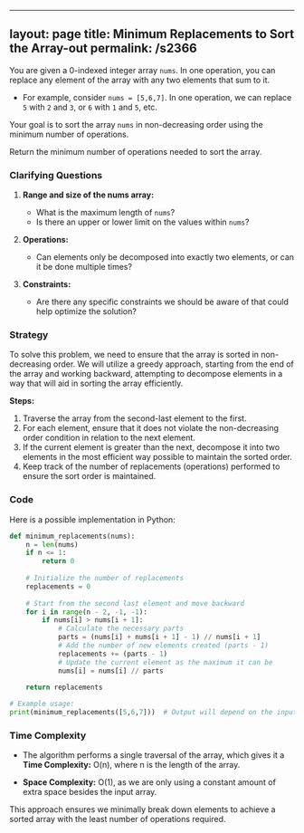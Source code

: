
---
layout: page
title:  Minimum Replacements to Sort the Array-out
permalink: /s2366
---

You are given a 0-indexed integer array `nums`. In one operation, you can replace any element of the array with any two elements that sum to it.

- For example, consider `nums = [5,6,7]`. In one operation, we can replace `5` with `2` and `3`, or `6` with `1` and `5`, etc.
  
Your goal is to sort the array `nums` in non-decreasing order using the minimum number of operations.

Return the minimum number of operations needed to sort the array.

### Clarifying Questions

1. **Range and size of the nums array:** 
   - What is the maximum length of `nums`?
   - Is there an upper or lower limit on the values within `nums`?

2. **Operations:**
   - Can elements only be decomposed into exactly two elements, or can it be done multiple times?

3. **Constraints:**
   - Are there any specific constraints we should be aware of that could help optimize the solution?

### Strategy

To solve this problem, we need to ensure that the array is sorted in non-decreasing order. We will utilize a greedy approach, starting from the end of the array and working backward, attempting to decompose elements in a way that will aid in sorting the array efficiently.

**Steps:**

1. Traverse the array from the second-last element to the first.
2. For each element, ensure that it does not violate the non-decreasing order condition in relation to the next element.
3. If the current element is greater than the next, decompose it into two elements in the most efficient way possible to maintain the sorted order.
4. Keep track of the number of replacements (operations) performed to ensure the sort order is maintained.

### Code

Here is a possible implementation in Python:

```python
def minimum_replacements(nums):
    n = len(nums)
    if n <= 1:
        return 0
    
    # Initialize the number of replacements
    replacements = 0
    
    # Start from the second last element and move backward
    for i in range(n - 2, -1, -1):
        if nums[i] > nums[i + 1]:
            # Calculate the necessary parts
            parts = (nums[i] + nums[i + 1] - 1) // nums[i + 1]
            # Add the number of new elements created (parts - 1)
            replacements += (parts - 1)
            # Update the current element as the maximum it can be
            nums[i] = nums[i] // parts
    
    return replacements

# Example usage:
print(minimum_replacements([5,6,7]))  # Output will depend on the input array.
```

### Time Complexity

- The algorithm performs a single traversal of the array, which gives it a **Time Complexity:** O(n), where n is the length of the array.

- **Space Complexity:** O(1), as we are only using a constant amount of extra space besides the input array.

This approach ensures we minimally break down elements to achieve a sorted array with the least number of operations required.